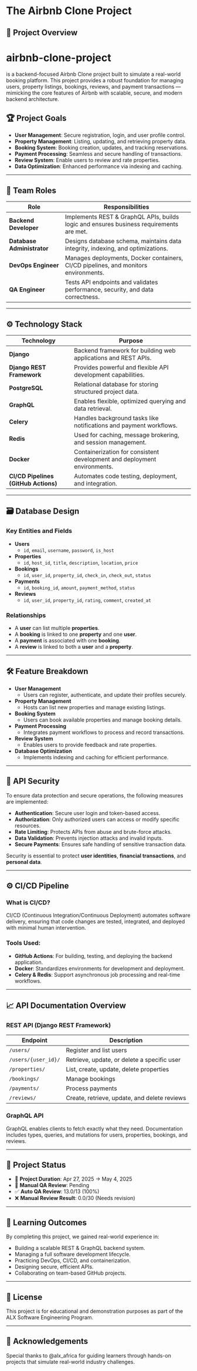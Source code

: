 
# The Airbnb Clone Project 

## 🚀 Project Overview

# airbnb-clone-project
is a backend-focused Airbnb Clone project built to simulate a real-world booking platform. This project provides a robust foundation for managing users, property listings, bookings, reviews, and payment transactions — mimicking the core features of Airbnb with scalable, secure, and modern backend architecture.

## 🏆 Project Goals

- **User Management**: Secure registration, login, and user profile control.
- **Property Management**: Listing, updating, and retrieving property data.
- **Booking System**: Booking creation, updates, and tracking reservations.
- **Payment Processing**: Seamless and secure handling of transactions.
- **Review System**: Enable users to review and rate properties.
- **Data Optimization**: Enhanced performance via indexing and caching.

---

## 👥 Team Roles

| Role                | Responsibilities                                                                 |
|---------------------|-----------------------------------------------------------------------------------|
| **Backend Developer** | Implements REST & GraphQL APIs, builds logic and ensures business requirements are met. |
| **Database Administrator** | Designs database schema, maintains data integrity, indexing, and optimizations. |
| **DevOps Engineer**      | Manages deployments, Docker containers, CI/CD pipelines, and monitors environments. |
| **QA Engineer**         | Tests API endpoints and validates performance, security, and data correctness. |

---

## ⚙️ Technology Stack

| Technology       | Purpose                                                                 |
|------------------|-------------------------------------------------------------------------|
| **Django**       | Backend framework for building web applications and REST APIs.          |
| **Django REST Framework** | Provides powerful and flexible API development capabilities.       |
| **PostgreSQL**   | Relational database for storing structured project data.                |
| **GraphQL**      | Enables flexible, optimized querying and data retrieval.                |
| **Celery**       | Handles background tasks like notifications and payment workflows.      |
| **Redis**        | Used for caching, message brokering, and session management.            |
| **Docker**       | Containerization for consistent development and deployment environments.|
| **CI/CD Pipelines (GitHub Actions)** | Automates code testing, deployment, and integration.            |

---

## 🗃️ Database Design

### Key Entities and Fields

- **Users**
  - `id`, `email`, `username`, `password`, `is_host`
- **Properties**
  - `id`, `host_id`, `title`, `description`, `location`, `price`
- **Bookings**
  - `id`, `user_id`, `property_id`, `check_in`, `check_out`, `status`
- **Payments**
  - `id`, `booking_id`, `amount`, `payment_method`, `status`
- **Reviews**
  - `id`, `user_id`, `property_id`, `rating`, `comment`, `created_at`

### Relationships

- A **user** can list multiple **properties**.
- A **booking** is linked to one **property** and one **user**.
- A **payment** is associated with one **booking**.
- A **review** is linked to both a **user** and a **property**.

---

## 🛠️ Feature Breakdown

- **User Management**
  - Users can register, authenticate, and update their profiles securely.
- **Property Management**
  - Hosts can list new properties and manage existing listings.
- **Booking System**
  - Users can book available properties and manage booking details.
- **Payment Processing**
  - Integrates payment workflows to process and record transactions.
- **Review System**
  - Enables users to provide feedback and rate properties.
- **Database Optimization**
  - Implements indexing and caching for efficient performance.

---

## 🔐 API Security

To ensure data protection and secure operations, the following measures are implemented:

- **Authentication**: Secure user login and token-based access.
- **Authorization**: Only authorized users can access or modify specific resources.
- **Rate Limiting**: Protects APIs from abuse and brute-force attacks.
- **Data Validation**: Prevents injection attacks and invalid inputs.
- **Secure Payments**: Ensures safe handling of sensitive transaction data.

Security is essential to protect **user identities**, **financial transactions**, and **personal data**.

---

## ⚙️ CI/CD Pipeline

### What is CI/CD?

CI/CD (Continuous Integration/Continuous Deployment) automates software delivery, ensuring that code changes are tested, integrated, and deployed with minimal human intervention.

### Tools Used:

- **GitHub Actions**: For building, testing, and deploying the backend application.
- **Docker**: Standardizes environments for development and deployment.
- **Celery & Redis**: Support asynchronous job processing and real-time workflows.

---

## 📈 API Documentation Overview

### REST API (Django REST Framework)

| Endpoint                  | Description                                      |
|---------------------------|--------------------------------------------------|
| `/users/`                 | Register and list users                          |
| `/users/{user_id}/`       | Retrieve, update, or delete a specific user      |
| `/properties/`            | List, create, update, delete properties          |
| `/bookings/`              | Manage bookings                                  |
| `/payments/`              | Process payments                                 |
| `/reviews/`               | Create, retrieve, update, and delete reviews     |

### GraphQL API

GraphQL enables clients to fetch exactly what they need. Documentation includes types, queries, and mutations for users, properties, bookings, and reviews.

---

## 📌 Project Status

- 📅 **Project Duration**: Apr 27, 2025 → May 4, 2025  
- 🧪 **Manual QA Review**: Pending  
- ✅ **Auto QA Review**: 13.0/13 (100%)  
- ❌ **Manual Review Result**: 0.0/30 (Needs revision)

---

## 🧠 Learning Outcomes

By completing this project, we gained real-world experience in:

- Building a scalable REST & GraphQL backend system.
- Managing a full software development lifecycle.
- Practicing DevOps, CI/CD, and containerization.
- Designing secure, efficient APIs.
- Collaborating on team-based GitHub projects.

---

## 📢 License

This project is for educational and demonstration purposes as part of the ALX Software Engineering Program.

---

## 🙌 Acknowledgements

Special thanks to @alx_africa for guiding learners through hands-on projects that simulate real-world industry challenges.






